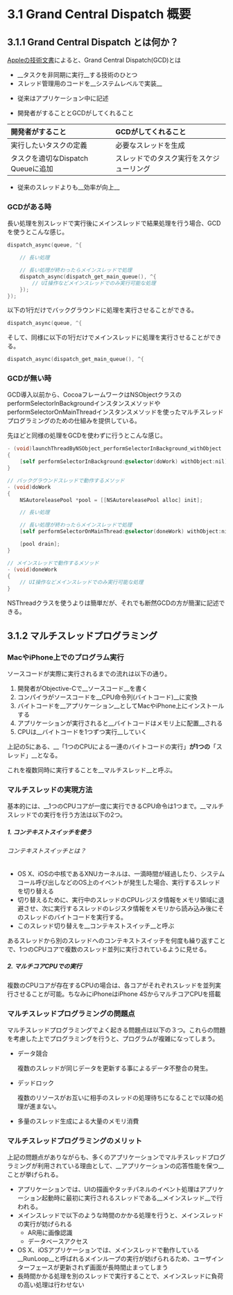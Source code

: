 # 3.1 Grand Central Dispatch 概要

## 3.1.1 Grand Central Dispatch とは何か？

[Appleの技術文書](http://developer.apple.com/jp/devcenter/ios/library/documentation/ConcurrencyProgrammingGuide.pdf)によると、Grand Central Dispatch(GCD)とは

* __タスクを非同期に実行__する技術のひとつ
* スレッド管理用のコードを__システムレベルで実装__
 - 従来はアプリケーション中に記述
* 開発者がすることとGCDがしてくれること

|開発者がすること                  |GCDがしてくれること                     |
|:---------------------------------|:---------------------------------------|
|実行したいタスクの定義            |必要なスレッドを生成                    |
|タスクを適切なDispatch Queueに追加|スレッドでのタスク実行をスケジューリング|

* 従来のスレッドよりも__効率が向上__

### GCDがある時

長い処理を別スレッドで実行後にメインスレッドで結果処理を行う場合、GCDを使うとこんな感じ。

```objectivec
dispatch_async(queue, ^{

    // 長い処理

    // 長い処理が終わったらメインスレッドで処理
    dispatch_async(dispatch_get_main_queue(), ^{
        // UI操作などメインスレッドでのみ実行可能な処理
    });
});
```

以下の1行だけでバックグラウンドに処理を実行させることができる。

```objectivec
dispatch_async(queue, ^{
```

そして、同様に以下の1行だけでメインスレッドに処理を実行させることができる。

```objectivec
dispatch_async(dispatch_get_main_queue(), ^{
```

### GCDが無い時

GCD導入以前から、CocoaフレームワークはNSObjectクラスのperformSelectorInBackgroundインスタンスメソッドやperformSelectorOnMainThreadインスタンスメソッドを使ったマルチスレッドプログラミングのための仕組みを提供している。

先ほどと同様の処理をGCDを使わずに行うとこんな感じ。

```objectivec
- (void)launchThreadByNSObject_performSelectorInBackground_withObject
{
    [self performSelectorInBackground:@selector(doWork) withObject:nil];
}

// バックグラウンドスレッドで動作するメソッド
- (void)doWork
{
    NSAutoreleasePool *pool = [[NSAutoreleasePool alloc] init];

    // 長い処理

    // 長い処理が終わったらメインスレッドで処理
    [self performSelectorOnMainThread:@selector(doneWork) withObject:nil waitUntilDone:NO];

    [pool drain];
}

// メインスレッドで動作するメソッド
- (void)doneWork
{
    // UI操作などメインスレッドでのみ実行可能な処理
}
```

NSThreadクラスを使うよりは簡単だが、それでも断然GCDの方が簡潔に記述できる。

## 3.1.2 マルチスレッドプログラミング

### MacやiPhone上でのプログラム実行

ソースコードが実際に実行されるまでの流れは以下の通り。

1. 開発者がObjective-Cで__ソースコード__を書く
2. コンパイラがソースコードを__CPU命令列(バイトコード)__に変換
3. バイトコードを__アプリケーション__としてMacやiPhone上にインストールする
4. アプリケーションが実行されると__バイトコードはメモリ上に配置__される
5. CPUは__バイトコードを1つずつ実行__していく

上記の5にある、__「1つのCPUによる一連のバイトコードの実行」__が1つの__「スレッド」__となる。

これを複数同時に実行することを__マルチスレッド__と呼ぶ。

### マルチスレッドの実現方法

基本的には、__1つのCPUコアが一度に実行できるCPU命令は1つまで。__マルチスレッドでの実行を行う方法は以下の2つ。

##### 1. コンテキストスイッチを使う

###### コンテキストスイッチとは？

  - OS X、iOSの中核であるXNUカーネルは、一滴時間が経過したり、システムコール呼び出しなどのOS上のイベントが発生した場合、実行するスレッドを切り替える
  - 切り替えるために、実行中のスレッドのCPUレジスタ情報をメモリ領域に退避させ、次に実行するスレッドのレジスタ情報をメモリから読み込み後にそのスレッドのバイトコードを実行する。 
  - このスレッド切り替えを__コンテキストスイッチ__と呼ぶ

あるスレッドから別のスレッドへのコンテキストスイッチを何度も繰り返すことで、1つのCPUコアで複数のスレッド並列に実行されているように見せる。

##### 2. マルチコアCPUでの実行

複数のCPUコアが存在するCPUの場合は、各コアがそれぞれスレッドを並列実行させることが可能。ちなみにiPhoneはiPhone 4SからマルチコアCPUを搭載

### マルチスレッドプログラミングの問題点

マルチスレッドプログラミングでよく起きる問題点は以下の３つ。これらの問題を考慮した上でプログラミングを行うと、プログラムが複雑になってしまう。

* データ競合

  複数のスレッドが同じデータを更新する事によるデータ不整合の発生。

* デッドロック

  複数のリソースがお互いに相手のスレッドの処理待ちになることで以降の処理が進まない。

* 多量のスレッド生成による大量のメモリ消費

### マルチスレッドプログラミングのメリット

上記の問題点がありながらも、多くのアプリケーションでマルチスレッドプログラミングが利用されている理由として、__アプリケーションの応答性能を保つ__ことが挙げられる。

* アプリケーションでは、UIの描画やタッチパネルのイベント処理はアプリケーション起動時に最初に実行されるスレッドである__メインスレッド__で行われる。
* メインスレッドで以下のような時間のかかる処理を行うと、メインスレッドの実行が妨げられる
  - AR用に画像認識
  - データベースアクセス
* OS X、iOSアプリケーションでは、メインスレッドで動作している__RunLoop__と呼ばれるメインループの実行が妨げられるため、ユーザインターフェースが更新されず画面が長時間止まってしまう
* 長時間かかる処理を別のスレッドで実行することで、メインスレッドに負荷の高い処理は行わせない

